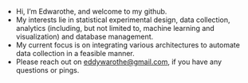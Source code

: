 -  Hi, I’m Edwarothe, and welcome to my github. 
-  My interests lie in statistical experimental design, data collection, analytics (including, but not limited to, machine learning and visualization) and database management.
-  My current focus is on integrating various architectures to automate data collection in a feasible manner.
-  Please reach out on eddywarothe@gmail.com, if you have any questions or pings.
